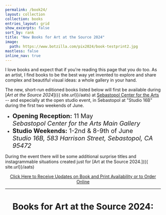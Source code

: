 ```yaml
---
permalink: /book24/
layout: collection
collection: books
entries_layout: grid
show_excerpts: false
sort_by: rank
title: "New Books for Art at the Source 2024"
image:
  path: https://www.botzilla.com/pix2024/book-testprint2.jpg
mastless: false
inline_nav: true
---
```


I love books and expect that if you're reading this page that you do too. As an artist, I find books to be the best way yet invented to explore and share complex and beautiful visual ideas: a whole gallery in your hand.

The new, short-run editioned books listed below will first be available during [_Art at the Source 2024_]({{ site.url}}/aats) at [Sebastopol Center for the Arts](https://www.sebarts.org/) -- and especially at the open studio event, in Sebastopol at "Studio 16B" during the first two weekends of June.

* <span style="font-size:20px">**Opening Reception:** 11 May<br/>_Sebastopol Center for the Arts Main Gallery_</span>
* <span style="font-size:20px">**Studio Weekends:** 1-2nd & 8-9th of June<br/>_Studio 16B, 583 Harrison Street, Sebastopol, CA 95472_</span>

During the event there will be some additional surprise titles and instagrammable situations created just for [Art at the Source 2024.]({{ site.url}}/aats)

<center>
<a class="btn btn--inverse btn--large" href="mailto:kevin+books@vumondo.com?subject=Updates%20on%20Books%20and%20Prints&body=Please%20keep%20me%20informed%20of%20updates%20on%20sales%20availability%20of%20your%20books%20and%20prints%20related%20to%20AATS%202024">Click Here to Receive Updates on Book and Print Availability or to Order Online</a>
</center>

<hr>

<h1 style="text-align:center">Books for Art at the Source 2024:</h1>

<!-- 
<figure class="align-center">
<a href="{{ site.url}}/book24"><img src="https://www.botzilla.com/pix2024/author-promo-card.jpg"></a>
<figcaption>See you at <a href="{{ site.url}}/aats">Art at the Source</a></figcaption>
</figure>

-->
